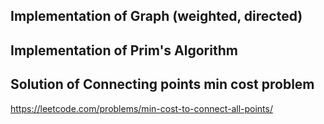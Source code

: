 ## Implementation of Graph (weighted, directed)
## Implementation of Prim's Algorithm
## Solution of Connecting points min cost problem
https://leetcode.com/problems/min-cost-to-connect-all-points/



